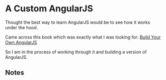 # A Custom AngularJS
Thought the best way to learn AngularJS would be to see how it works under the hood.

Came across this book which was exactly what I was looking for: [Build Your Own AngularJS](http://teropa.info/build-your-own-angular)

So I am in the process of working through it and building a version of AngularJS.

## Notes
